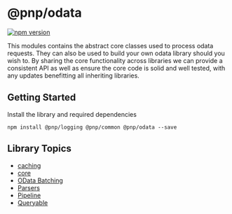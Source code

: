 # @pnp/odata

[![npm version](https://badge.fury.io/js/%40pnp%2Fodata.svg)](https://badge.fury.io/js/%40pnp%2Fodata)

This modules contains the abstract core classes used to process odata requests. They can also be used to build your own odata
library should you wish to. By sharing the core functionality across libraries we can provide a consistent API as well as ensure
the core code is solid and well tested, with any updates benefitting all inheriting libraries.

## Getting Started

Install the library and required dependencies

`npm install @pnp/logging @pnp/common @pnp/odata --save`

## Library Topics

* [caching](caching.md)
* [core](core.md)
* [OData Batching](odata-batch.md)
* [Parsers](parsers.md)
* [Pipeline](pipeline.md)
* [Queryable](queryable.md)
